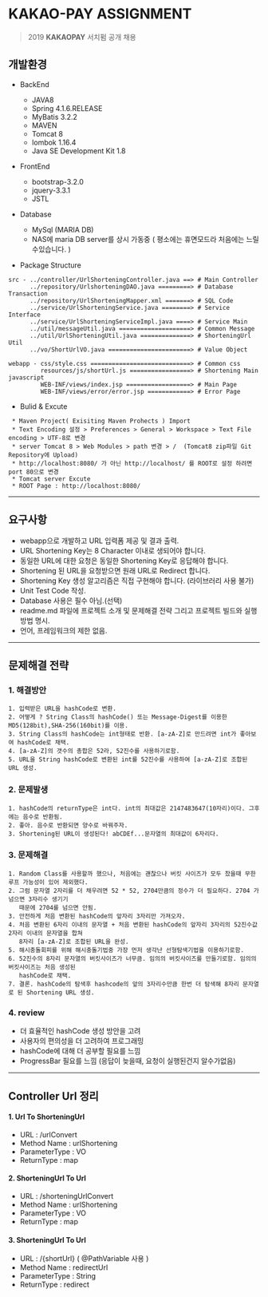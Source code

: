 KAKAO-PAY ASSIGNMENT
=====================
> 2019 **KAKAOPAY** 서치펌 공개 채용
## 개발환경

* BackEnd
  * JAVA8
  * Spring 4.1.6.RELEASE
  * MyBatis 3.2.2
  * MAVEN
  * Tomcat 8
  * lombok 1.16.4
  * Java SE Development Kit 1.8
  
* FrontEnd
  * bootstrap-3.2.0
  * jquery-3.3.1
  * JSTL
  
* Database
  * MySql (MARIA DB)
  * NAS에 maria DB server를 상시 가동중 ( 평소에는 휴면모드라 처음에는 느릴수있습니다. )
  
* Package Structure
```
src - ../controller/UrlShorteningController.java ==> # Main Controller
      ../repository/UrlshorteningDAO.java =========> # Database Transaction 
      ../repository/UrlShorteningMapper.xml =======> # SQL Code
      ../service/UrlShorteningService.java ========> # Service Interface
      ../service/UrlShorteningServiceImpl.java ====> # Service Main
      ../util/messageUtil.java ====================> # Common Message
      ../util/UrlShorteningUtil.java ==============> # ShorteningUrl Util
      ../vo/ShortUrlVO.java =======================> # Value Object
      
webapp - css/style.css ============================> # Common css
         resources/js/shortUrl.js =================> # Shortening Main javascript
         WEB-INF/views/index.jsp ==================> # Main Page
         WEB-INF/views/error/error.jsp ============> # Error Page
```

* Bulid & Excute
```
 * Maven Project( Exisiting Maven Prohects ) Import
 * Text Encoding 설정 > Preferences > General > Workspace > Text File encoding > UTF-8로 변경
 * server Tomcat 8 > Web Modules > path 변경 > /  (Tomcat8 zip파일 Git Repository에 Upload)
 * http://localhost:8080/ 가 아닌 http://localhost/ 를 ROOT로 설정 하려면 port 80으로 변경
 * Tomcat server Excute
 * ROOT Page : http://localhost:8080/
```
---------------------------------------------------------------------------------------------------------------------


요구사항
---------------------
* webapp으로 개발하고 URL 입력폼 제공 및 결과 출력.
* URL Shortening Key는 8 Character 이내로 생되어야 합니다.
* 동일한 URL에 대한 요청은 동일한 Shortening Key로 응답해야 합니다.
* Shortening 된 URL을 요청받으면 원래 URL로 Redirect 합니다.
* Shortening Key 생성 알고리즘은 직접 구현해야 합니다. (라이브러리 사용 불가)
* Unit Test Code 작성.
* Database 사용은 필수 아님.(선택)
* readme.md 파일에 프로젝트 소개 및 문제해결 전략 그리고 프로젝트 빌드와 실행방법 명시.
* 언어, 프레임워크의 제한 없음.
---------------------------------------------------------------------------------------------------------------------


문제해결 전략
---------------------
### 1. 해결방안
```
1. 입력받은 URL을 hashCode로 변환.
2. 어떻게 ? String Class의 hashCode() 또는 Message-Digest를 이용한 MD5(128bit),SHA-256(160bit)를 이용.
3. String Class의 hashCode는 int형태로 반환. [a-zA-Z]로 만드려면 int가 좋아보여 hashCode로 채택.
4. [a-zA-Z]의 갯수의 총합은 52라, 52진수를 사용하기로함.
5. URL을 String hashCode로 변환된 int를 52진수를 사용하여 [a-zA-Z]로 조합된 URL 생성.
```

### 2. 문제발생
```
1. hashCode의 returnType은 int다. int의 최대값은 2147483647(10자리)이다. 그후에는 음수로 반환됨.
2. 좋아. 음수로 반환되면 양수로 바꿔주자.
3. Shortening된 URL이 생성된다! abCDEf...문자열의 최대값이 6자리다.
```

### 3. 문제해결
```
1. Random Class를 사용할까 했으나, 처음에는 괜찮으나 버킷 사이즈가 모두 찼을때 무한루프 가능성이 있어 제외했다.
2. 그럼 문자열 2자리를 더 채우려면 52 * 52, 2704만큼의 정수가 더 필요하다. 2704 가 넘으면 3자리수 생기기 
   때문에 2704를 넘으면 안됨.
3. 안전하게 처음 변환된 hashCode의 앞자리 3자리만 가져오자.
4. 처음 변환된 6자리 이내의 문자열 + 처음 변환된 hashCode의 앞자리 3자리의 52진수값 2자리 이내의 문자열을 합쳐 
   8자리 [a-zA-Z]로 조합된 URL을 완성.
5. 해시충돌회피를 위해 해시충돌기법중 가장 먼저 생각난 선형탐색기법을 이용하기로함.
6. 52진수의 8자리 문자열의 버킷사이즈가 너무큼. 임의의 버킷사이즈를 만들기로함. 임의의 버킷사이즈는 처음 생성된 
   hashCode로 채택.
7. 결론. hashCode의 탐색후 hashcode의 앞의 3자리수만큼 한번 더 탐색해 8자리 문자열로 된 Shortening URL 생성.
```

### 4. review
* 더 효율적인 hashCode 생성 방안을 고려
* 사용자의 편의성을 더 고려하여 프로그래밍
* hashCode에 대해 더 공부할 필요를 느낌
* ProgressBar 필요를 느낌 (응답이 늦을때, 요청이 실행된건지 알수가없음)
---------------------------------------------------------------------------------------------------------------------

Controller Url 정리
--------------------- 
#### 1. Url To ShorteningUrl
 * URL : /urlConvert
 * Method Name : urlShortening
 * ParameterType : VO
 * ReturnType : map
 
#### 2. ShorteningUrl To Url
 * URL : /shorteningUrlConvert
 * Method Name : urlShortening
 * ParameterType : VO
 * ReturnType : map
 
#### 3. ShorteningUrl To Url
 * URL : /{shortUrl} ( @PathVariable 사용 )
 * Method Name : redirectUrl
 * ParameterType : String
 * ReturnType : redirect





